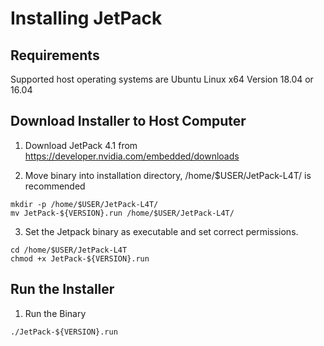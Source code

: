 # Installing JetPack
## Requirements
Supported host operating systems are Ubuntu Linux x64 Version 18.04 or 16.04

## Download Installer to Host Computer
1. Download JetPack 4.1 from https://developer.nvidia.com/embedded/downloads

2. Move binary into installation directory, /home/$USER/JetPack-L4T/ is recommended

```shell
mkdir -p /home/$USER/JetPack-L4T/
mv JetPack-${VERSION}.run /home/$USER/JetPack-L4T/
```

3. Set the Jetpack binary as executable and set correct permissions.

```shell
cd /home/$USER/JetPack-L4T
chmod +x JetPack-${VERSION}.run
```

## Run the Installer
1. Run the Binary

```shell
./JetPack-${VERSION}.run
```
